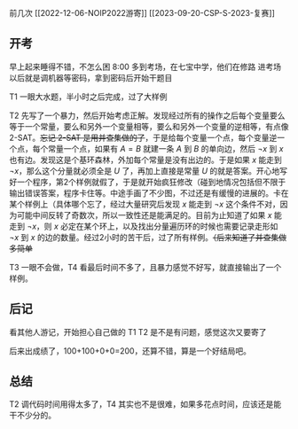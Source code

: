 前几次 [[2022-12-06-NOIP2022游寄]] [[2023-09-20-CSP-S-2023-复赛]]

## 开考
早上起来睡得不错，不怎么困
8:00 多到考场，在七宝中学，他们在修路
进考场以后就是调机器等密码，拿到密码后开始干题目

T1 一眼大水题，半小时之后完成，过了大样例

T2 先写了一个暴力，然后开始考虑正解。发现经过所有的操作之后每个变量要么等于一个常量，要么和另外一个变量相等，要么和另外一个变量的逆相等，有点像 2-SAT。~~忘记 2-SAT 是用并查集做的了~~，于是给每个变量一个点，每个变量逆一个点，每个常量一个点，如果有 $A=B$ 就建一条 $A$ 到 $B$ 的单向边，然后 $\neg x$ 到 $x$ 也有边。发现这是个基环森林，外加每个常量是没有出边的。于是如果 $x$ 能走到 $\neg x$，那么这个分量就必须全是 $U$ 了，再加上直接是常量 $U$ 的就是答案。开心地写好一个程序，第2个样例就假了，于是就开始疯狂修改（碰到地情况包括但不限于输出错误答案，程序卡住等。中途手画了不少图，不过还是有缓慢的进展的。卡在某个样例上（具体哪个忘了，经过大量研究后发现 $x$ 能走到 $\neg x$ 这个条件不对，因为可能中间反转了奇数次，所以一致性还是能满足的。目前为止知道了如果 $x$ 能走到 $\neg x$，则 $x$ 必定在某个环上，以及找出分量遍历环的时候也需要记录走形如 $\neg x$ 到 $x$ 的边的数量。经过2小时的苦干后，过了所有样例。~~（后来知道了并查集做多简单~~

T3 一眼不会做，T4 看最后时间不多了，且暴力感觉不好写，就直接输出了一个样例。

## 后记
看其他人游记，开始担心自己做的 T1 T2 是不是有问题，感觉这次又要寄了

后来出成绩了，100+100+0+0=200，还算不错，算是一个好结局吧。

## 总结
T2 调代码时间用得太多了，T4 其实也不是很难，如果多花点时间，应该还是能干不少分的。
